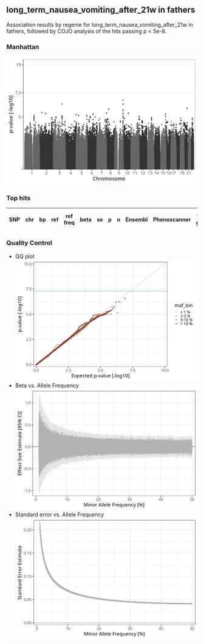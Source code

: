 ## long_term_nausea_vomiting_after_21w in fathers
Association results by regenie for long_term_nausea_vomiting_after_21w in fathers, followed by COJO analysis of the hits passing p < 5e-8.
### Manhattan
![](figures/pop_fathers_pheno_long_term_nausea_vomiting_after_21w_mh.png)
### Top hits
| SNP | chr | bp | ref | ref freq | beta | se | p | n | Ensembl | Phenoscanner | freq geno | b joint | b joint se | p joint | ld r |
| --- | --- | -- | --- | -------- | ---- | -- | - | - | ------- | ------------ | --------- | ------- | ---------- | ------- | ---- |
### Quality Control
- QQ plot
![](figures/pop_fathers_pheno_long_term_nausea_vomiting_after_21w_qq.png)
- Beta vs. Allele Frequency
![](figures/pop_fathers_pheno_long_term_nausea_vomiting_after_21w_beta_af.png)
- Standard error vs. Allele Frequency
![](figures/pop_fathers_pheno_long_term_nausea_vomiting_after_21w_se_af.png)
